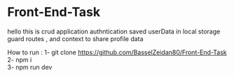 # Front-End-Task

hello this is crud application 
authntication saved userData in local storage 
guard routes , and context to share profile data 

How to run :
1- git clone https://github.com/BasselZeidan80/Front-End-Task
2- npm i   
3- npm run dev

